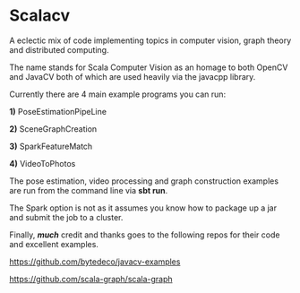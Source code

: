 # Scalacv

<p>A eclectic mix of code implementing topics in computer vision, graph theory and distributed computing.</p>

<p>The name stands for Scala Computer Vision as an homage to both OpenCV and JavaCV both of which are used heavily via the javacpp library.</p> 

<p>Currently there are 4 main example programs you can run:</p>

<b>1)</b> PoseEstimationPipeLine

<b>2)</b> SceneGraphCreation

<b>3)</b> SparkFeatureMatch

<b>4)</b> VideoToPhotos

<p> The pose estimation, video processing and graph construction examples are run from the command line via <b>sbt run</b>.</p>

<p> The Spark option is not as it assumes you know how to package up a jar and submit the job to a cluster.</p>

<p>Finally, <b><em>much</em></b> credit and thanks goes to the following repos for their code and excellent examples.</p>  

https://github.com/bytedeco/javacv-examples

https://github.com/scala-graph/scala-graph
